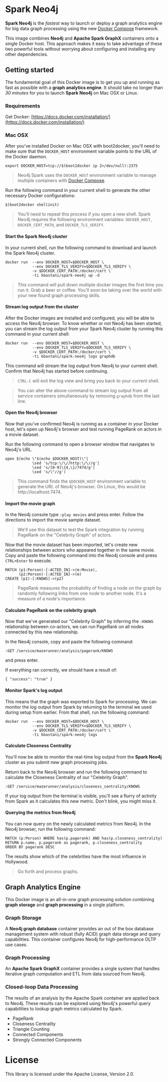 # Spark Neo4j

**Spark Neo4j** is the *fastest* way to launch or deploy a graph analytics engine for big data graph processing using the new [Docker Compose](https://docs.docker.com/compose/) framework.

This image combines **Neo4j** and **Apache Spark GraphX** containers onto a single Docker host. This approach makes it easy to take advantage of these two powerful tools without worrying about configuring and installing any other dependencies.

## Getting started

The fundamental goal of this Docker image is to get you up and running as fast as possible with a **graph analytics engine**. It should take no longer than *30 minutes* for you to launch **Spark Neo4j** on Mac OSX or Linux.

### Requirements

Get Docker:  [https://docs.docker.com/installation/](https://docs.docker.com/installation/)

### Mac OSX

After you've installed Docker on Mac OSX with boot2docker, you'll need to make sure that the `DOCKER_HOST` environment variable points to the URL of the Docker daemon.

    export DOCKER_HOST=tcp://$(boot2docker ip 2>/dev/null):2375

> Neo4j Spark uses the `DOCKER_HOST` environment variable to manage multiple containers with [Docker Compose](https://docs.docker.com/compose/).

Run the following command in your current shell to generate the other necessary Docker configurations:

    $(boot2docker shellinit)

> You'll need to repeat this process if you open a new shell. Spark Neo4j requires the following environment variables: `DOCKER_HOST`, `DOCKER_CERT_PATH`, and `DOCKER_TLS_VERIFY`.

#### Start the Spark Neo4j cluster

In your current shell, run the following command to download and launch the Spark Neo4j cluster.

    docker run  --env DOCKER_HOST=$DOCKER_HOST \
                --env DOCKER_TLS_VERIFY=$DOCKER_TLS_VERIFY \
                -v $DOCKER_CERT_PATH:/docker/cert \
                -ti kbastani/spark-neo4j up -d

> This command will pull down multiple docker images the first time you run it. Grab a beer or coffee. You'll soon be taking over the world with your new found graph processing skills.

#### Stream log output from the cluster

After the Docker images are installed and configured, you will be able to access the Neo4j browser. To know whether or not Neo4j has been started, you can stream the log output from your Spark Neo4j cluster by running this command in your current shell:

    docker run  --env DOCKER_HOST=$DOCKER_HOST \
                --env DOCKER_TLS_VERIFY=$DOCKER_TLS_VERIFY \
                -v $DOCKER_CERT_PATH:/docker/cert \
                -ti kbastani/spark-neo4j logs graphdb

This command will stream the log output from Neo4j to your current shell. Confirm that Neo4j has started before continuing.

>`CTRL-C` will exit the log view and bring you back to your current shell.

>You can alter the above command to stream log output from all service containers simultaneously by removing `graphdb` from the last line.

#### Open the Neo4j browser

Now that you've confirmed Neo4j is running as a container in your Docker host, let's open up Neo4j's browser and test running PageRank on actors in a movie dataset.

Run the following command to open a browser window that navigates to Neo4j's URL.

    open $(echo \"$(echo $DOCKER_HOST)\"|
                \sed 's/tcp:\/\//http:\/\//g'|
                \sed 's/[0-9]\{4,\}/7474/g'|
                \sed 's/\"//g')

> This command finds the `$DOCKER_HOST` environment variable to generate the URL of Neo4j's browser. On Linux, this would be http://localhost:7474.

#### Import the movie graph

In the Neo4j console type `:play movies` and press enter. Follow the directions to import the movie sample dataset.

>We'll use this dataset to test the Spark integration by running PageRank on the "Celebrity Graph" of actors.

Now that the movie dataset has been imported, let's create new relationships between actors who appeared together in the same movie. Copy and paste the following command into the Neo4j console and press `CTRL+Enter` to execute.

    MATCH (p1:Person)-[:ACTED_IN]->(m:Movie),
          (p2:Person)-[:ACTED_IN]->(m)
    CREATE (p1)-[:KNOWS]->(p2)

> PageRank measures the probability of finding a node on the graph by randomly following links from one node to another node. It's a measure of a node's importance.

#### Calculate PageRank on the celebrity graph

Now that we've generated our "Celebrity Graph" by inferring the `:KNOWS` relationship between co-actors, we can run PageRank on all nodes connected by this new relationship.

In the Neo4j console, copy and paste the following command:

    :GET /service/mazerunner/analysis/pagerank/KNOWS

and press enter.

If everything ran correctly, we should have a result of:

    { "success": "true" }

#### Monitor Spark's log output

This means that the graph was exported to Spark for processing. We can monitor the log output from Spark by returning to the terminal we used during setup from earlier. From that shell, run the following command:

    docker run  --env DOCKER_HOST=$DOCKER_HOST \
                --env DOCKER_TLS_VERIFY=$DOCKER_TLS_VERIFY \
                -v $DOCKER_CERT_PATH:/docker/cert \
                -ti kbastani/spark-neo4j logs

#### Calculate Closeness Centrality

You'll now be able to monitor the real-time log output from the **Spark Neo4j** cluster as you submit new graph processing jobs.

Return back to the Neo4j browser and run the following command to calculate the Closeness Centrality of our "Celebrity Graph".

    :GET /service/mazerunner/analysis/closeness_centrality/KNOWS

If your log output from the terminal is visible, you'll see a flurry of activity from Spark as it calculates this new metric. Don't blink, you might miss it.

#### Querying the metrics from Neo4j

You can now query on the newly calculated metrics from Neo4j. In the Neo4j browser, run the following command:

    MATCH (p:Person) WHERE has(p.pagerank) AND has(p.closeness_centrality)
    RETURN p.name, p.pagerank as pagerank, p.closeness_centrality
    ORDER BY pagerank DESC

The results show which of the celebrities have the most influence in Hollywood.

> Go forth and process graphs.

## Graph Analytics Engine

This Docker image is an all-in-one graph processing solution combining **graph storage** and **graph processing** in a single platform.

### Graph Storage

A **Neo4j graph database** container provides an out of the box database management system with robust (fully ACID) graph data storage and query capabilities. This container configures Neo4j for high-performance OLTP use cases.

### Graph Processing

An **Apache Spark GraphX** container provides a single system that handles iterative graph computation and ETL from data sourced from Neo4j.

### Closed-loop Data Processing

The results of an analysis by the Apache Spark container are applied back to Neo4j. These results can be explored using Neo4j's powerful query capabilities to lookup graph metrics calculated by Spark.

* PageRank
* Closeness Centrality
* Triangle Counting
* Connected Components
* Strongly Connected Components

# License

This library is licensed under the Apache License, Version 2.0.
